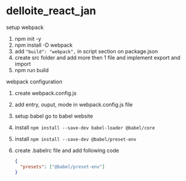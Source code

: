 # delloite_react_jan

setup webpack

1. npm init -y
2. npm install -D webpack
3. add `"build": "webpack",` in script section on package.json
4. create src folder and add more then 1 file and implement export and import
5. npm run build

webpack configuration

1. create webpack.config.js
2. add entry, ouput, mode in webpack.config.js file
3. setup babel go to babel website
4. install `npm install --save-dev babel-loader @babel/core`
5. install `npm install --save-dev @babel/preset-env`
6. create .babelrc file and add following code

   ```json
   {
     "presets": ["@babel/preset-env"]
   }
   ```
